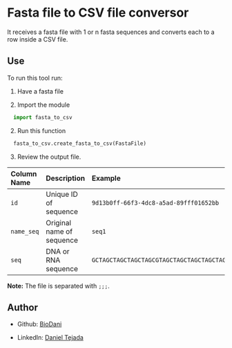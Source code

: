 
# Fasta file to CSV file conversor 

It receives a fasta file with 1 or n fasta sequences and converts each to a row inside a CSV file.





## Use

To run this tool run:

1. Have a fasta file 

2. Import the module

```python
  import fasta_to_csv
```

2. Run this function
```python
  fasta_to_csv.create_fasta_to_csv(FastaFile)
```

3. Review the output file.

| Column Name| Description     | Example                |
| :-------- | :------- | :------------------------- |
| `id` | Unique ID of sequence   | `9d13b0ff-66f3-4dc8-a5ad-89fff01652bb` |
| `name_seq` | Original name of sequence | `seq1` |
| `seq` | DNA or RNA sequence | `GCTAGCTAGCTAGCTAGCGTAGCTAGCTAGCTAGCTAGCTACGATCGTACTAGCTAGCTGGTAGCTAGCTAGCTAGCTAGCTAGCTGCTAGCGTAGCTAGCTAGCTAGCTAGCTAGCA` |

**Note:** The file is separated with `;;;`. 



## Author

- Github: [BioDani](https://www.github.com/BioDani)

- LinkedIn: [Daniel Tejada](https://www.linkedin.com/in/dtejadah)


